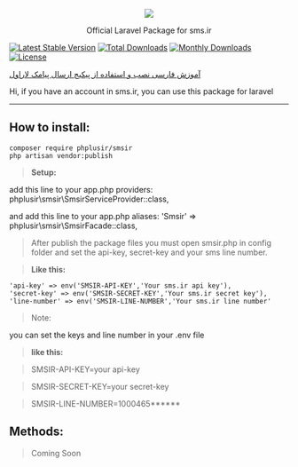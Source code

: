 <p align="center"><img src="https://www.sms.ir/wp-content/themes/sms.ir/assets/img/final-sms-logo.png"></p>

<p align="center">Official Laravel Package for sms.ir</p>

[![Latest Stable Version](https://poser.pugx.org/phplusir/smsir/v/stable)](https://packagist.org/packages/phplusir/smsir)
[![Total Downloads](https://poser.pugx.org/phplusir/smsir/downloads)](https://packagist.org/packages/phplusir/smsir)
[![Monthly Downloads](https://poser.pugx.org/phplusir/smsir/d/monthly)](https://packagist.org/packages/phplusir/smsir)
[![License](https://poser.pugx.org/phplusir/smsir/license)](https://packagist.org/packages/phplusir/smsir)


<a align="center" href="https://www.sms.ir/%D8%AE%D8%AF%D9%85%D8%A7%D8%AA/%D9%88%D8%A8-%D8%B3%D8%B1%D9%88%DB%8C%D8%B3/%D8%A7%D8%B1%D8%B3%D8%A7%D9%84-%D9%BE%DB%8C%D8%A7%D9%85%DA%A9-laravel/">آموزش فارسی نصب و استفاده از پیکیج ارسال پیامک لاراول</a>



Hi, if you have an account in sms.ir, you can use this package for laravel

----------


How to install:
-------------

    composer require phplusir/smsir
    php artisan vendor:publish

> **Setup:**

add this line to your app.php providers:
phplusir\smsir\SmsirServiceProvider::class,

and add this line to your app.php aliases:
'Smsir' => phplusir\smsir\SmsirFacade::class,


> After publish the package files you must open smsir.php in config folder and set the api-key, secret-key and your sms line number.
> 

> **Like this:**

	'api-key' => env('SMSIR-API-KEY','Your sms.ir api key'),
	'secret-key' => env('SMSIR-SECRET-KEY','Your sms.ir secret key'),
	'line-number' => env('SMSIR-LINE-NUMBER','Your sms.ir line number'
> 
> Note:

you can set the keys and line number in your .env file

> **like this:**

> SMSIR-API-KEY=your api-key

> SMSIR-SECRET-KEY=your secret-key

> SMSIR-LINE-NUMBER=1000465******



Methods:
-------------

> Coming Soon

